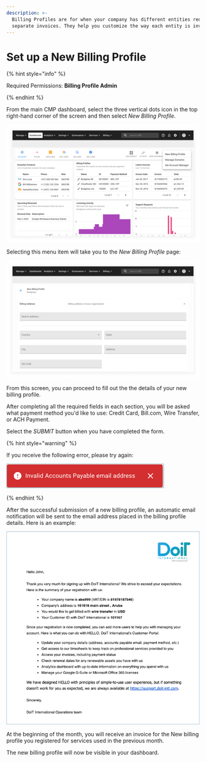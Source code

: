 ```yaml
---
description: >-
  Billing Profiles are for when your company has different entities requiring
  separate invoices. They help you customize the way each entity is invoiced.
---
```


# Set up a New Billing Profile

{% hint style="info" %}

Required Permissions: **Billing Profile Admin**

{% endhint %}

From the main CMP dashboard, select the three vertical dots icon in the top right-hand corner of the screen and then select _New Billing Profile_.

![A screenshot of the CMP dashboard](../.gitbook/assets/cmp-new-billing-profile-menu-item.png)

Selecting this menu item will take you to the _New Billing Profile_ page:

![A screenshot showing you the _New Billing Profile_ page](../.gitbook/assets/cmp-new-billing-profile-screen.png)

From this screen, you can proceed to fill out the the details of your new billing profile.

After completing all the required fields in each section, you will be asked what payment method you'd like to use: Credit Card, Bill.com, Wire Transfer, or ACH Payment.

Select the _SUBMIT_ button when you have completed the form.

{% hint style="warning" %}

If you receive the following error, please try again:

!["Invalid Accounts Payable email address"](../.gitbook/assets/cmp-invalid-account.png)

{% endhint %}

After the successful submission of a new billing profile, an automatic email notification will be sent to the email address placed in the billing profile details. Here is an example:

![A screenshot showing a notification email](../.gitbook/assets/email-payment-confirmation.png)

At the beginning of the month, you will receive an invoice for the New billing profile you registered for services used in the previous month.

The new billing profile will now be visible in your dashboard.
